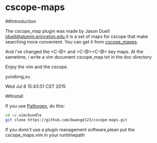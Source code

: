 cscope-maps
==========

##Introduction

The cscope\_map plugin was made by Jason Duell <jduell@alumni.princeton.edu>,it 
is a set of maps for cscope that make searching more convenient. You can get it
from [cscope_mapes](http://cscope.sourceforge.net/cscope_maps.vim). 

And i've changed the <C-@> and <C-@><C-@> key maps. At the sametime, i write a 
vim document cscope\_map.txt in the doc directory

Enjoy the vim and the cscope.

yundong,xu

Wed Jul  8 15:43:51 CST 2015

##Install

If you use [Pathogen](https://github.com/tpope/vim-pathogen), do this:

```sh
cd ~/.vim/bundle
git clone https://github.com/bwangel23/cscope-maps.git
```

If you donn't use a plugin management software,plean put the cscope_maps.vim in your runtimepath
